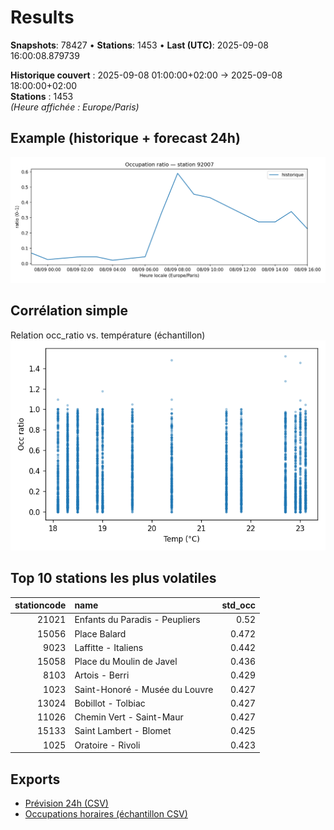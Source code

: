 # Results

**Snapshots**: 78427  •  **Stations**: 1453  •  **Last (UTC)**: 2025-09-08 16:00:08.879739

**Historique couvert** : 2025-09-08 01:00:00+02:00 → 2025-09-08 18:00:00+02:00  
**Stations** : 1453  
*(Heure affichée : Europe/Paris)*

## Example (historique + forecast 24h)
![sample](assets/sample_forecast.png)

## Corrélation simple
Relation occ_ratio vs. température (échantillon)
![occ vs temp](assets/occ_vs_temp.png)

## Top 10 stations les plus volatiles
|   stationcode | name                           |   std_occ |
|--------------:|:-------------------------------|----------:|
|         21021 | Enfants du Paradis - Peupliers |     0.52  |
|         15056 | Place Balard                   |     0.472 |
|          9023 | Laffitte - Italiens            |     0.442 |
|         15058 | Place du Moulin de Javel       |     0.436 |
|          8103 | Artois - Berri                 |     0.429 |
|          1023 | Saint-Honoré - Musée du Louvre |     0.427 |
|         13024 | Bobillot - Tolbiac             |     0.427 |
|         11026 | Chemin Vert - Saint-Maur       |     0.427 |
|         15133 | Saint Lambert - Blomet         |     0.425 |
|          1025 | Oratoire - Rivoli              |     0.423 |

## Exports
- [Prévision 24h (CSV)](exports/velib_forecast_24h.csv)
- [Occupations horaires (échantillon CSV)](exports/velib_hourly.csv)